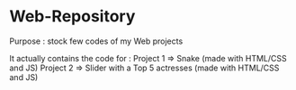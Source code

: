 # Web-Repository
Purpose : stock few codes of my Web projects

It actually contains the code for : 
Project 1 => Snake (made with HTML/CSS and JS)
Project 2 => Slider with a Top 5 actresses (made with HTML/CSS and JS)
